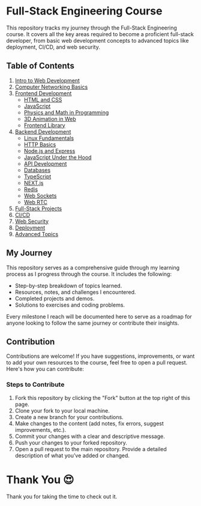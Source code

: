 # Full-Stack Engineering Course 

This repository tracks my journey through the Full-Stack Engineering course. It covers all the key areas required to become a proficient full-stack developer, from basic web development concepts to advanced topics like deployment, CI/CD, and web security.

## Table of Contents

1. [Intro to Web Development](/01_IntroToWebDevelopment/IntroToWebDevelopment.md)
2. [Computer Networking Basics](./02_Computer%20Networking/ComputerNetworking.md)
3. [Frontend Development](#3-frontend-development)
   - [HTML and CSS](#html-and-css)
   - [JavaScript](#javascript)
   - [Physics and Math in Programming](#physics-and-math-in-programming)
   - [3D Animation in Web](#3d-animation-in-web)
   - [Frontend Library](#frontend-library)
4. [Backend Development](#4-backend-development)
   - [Linux Fundamentals](#linux-fundamentals)
   - [HTTP Basics](#http-basics)
   - [Node.js and Express](#nodejs-and-express)
   - [JavaScript Under the Hood](#javascript-under-the-hood)
   - [API Development](#api-development)
   - [Databases](#databases)
   - [TypeScript](#typescript)
   - [NEXT.js](#nextjs)
   - [Redis](#redis)
   - [Web Sockets](#web-sockets)
   - [Web RTC](#web-rtc)
5. [Full-Stack Projects](#5-full-stack-projects)
6. [CI/CD](#6-cicd)
7. [Web Security](#7-web-security)
8. [Deployment](#8-deployment)
9. [Advanced Topics](#9-advanced-topics)

## My Journey

This repository serves as a comprehensive guide through my learning process as I progress through the course. It includes the following:

- Step-by-step breakdown of topics learned.
- Resources, notes, and challenges I encountered.
- Completed projects and demos.
- Solutions to exercises and coding problems.

Every milestone I reach will be documented here to serve as a roadmap for anyone looking to follow the same journey or contribute their insights.

## Contribution

Contributions are welcome! If you have suggestions, improvements, or want to add your own resources to the course, feel free to open a pull request. Here's how you can contribute:

### Steps to Contribute

1. Fork this repository by clicking the "Fork" button at the top right of this page.
2. Clone your fork to your local machine.
3. Create a new branch for your contributions.
4. Make changes to the content (add notes, fix errors, suggest improvements, etc.).
5. Commit your changes with a clear and descriptive message.
6. Push your changes to your forked repository.
7. Open a pull request to the main repository. Provide a detailed description of what you’ve added or changed.

# Thank You 😍
Thank you for taking the time to check out it.


